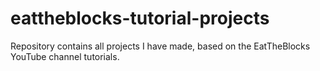 # eattheblocks-tutorial-projects
Repository contains all projects I have made, based on the EatTheBlocks YouTube channel tutorials.
